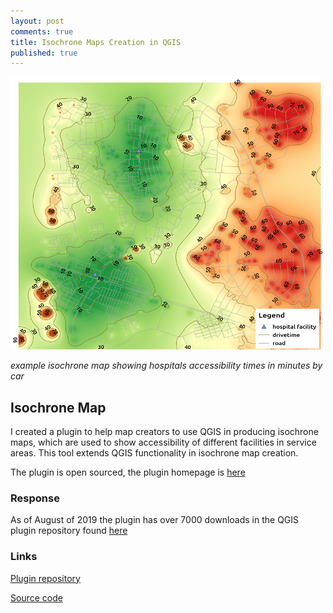 ```yaml
---
layout: post
comments: true
title: Isochrone Maps Creation in QGIS
published: true
---
```





![](https://raw.githubusercontent.com/samweli/jekyll-now/master/images/isochrone_map.png)

_example isochrone map showing hospitals accessibility times in minutes by car_

## Isochrone Map
I created a plugin to help map creators to use QGIS in producing isochrone maps, which are used to show accessibility of different facilities in service areas. This tool extends QGIS functionality in isochrone map creation. 

The plugin is open sourced, the plugin homepage is [here](https://github.com/Samweli/isochrones)

### Response
As of August of 2019 the plugin has over 7000 downloads in the QGIS plugin repository found [here](https://plugins.qgis.org/plugins/isochrones/)

### Links

[Plugin repository](https://plugins.qgis.org/plugins/isochrones/)

[Source code](https://github.com/Samweli/isochrones)
